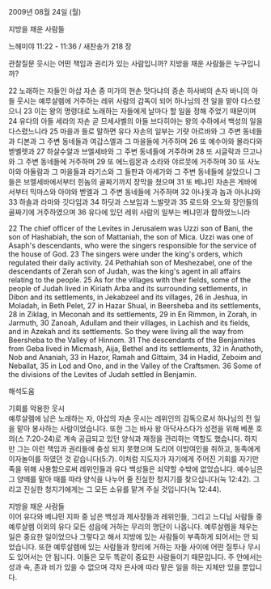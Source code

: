 2009년 08월 24일 (월)

지방을 채운 사람들



느헤미야 11:22 - 11:36 / 새찬송가 218 장


관찰질문
웃시는 어떤 책임과 권리가 있는 사람입니까?
지방을 채운 사람들은 누구입니까?

22 노래하는 자들인 아삽 자손 중 미가의 현손 맛다냐의 증손 하사뱌의 손자 바니의 아들 웃시는 예루살렘에 거주하는 레위 사람의 감독이 되어 하나님의 전 일을 맡아 다스렸으니 23 이는 왕의 명령대로 노래하는 자들에게 날마다 할 일을 정해 주었기 때문이며 24 유다의 아들 세라의 자손 곧 므세사벨의 아들 브다히야는 왕의 수하에서 백성의 일을 다스렸느니라 25 마을과 들로 말하면 유다 자손의 일부는 기럇 아르바와 그 주변 동네들과 디본과 그 주변 동네들과 여갑스엘과 그 마을들에 거주하며 26 또 예수아와 몰라다와 벧벨렛과 27 하살수알과 브엘세바와 그 주변 동네들에 거주하며 28 또 시글락과 므고나와 그 주변 동네들에 거주하며 29 또 에느림몬과 소라와 야르뭇에 거주하며 30 또 사노아와 아둘람과 그 마을들과 라기스와 그 들판과 아세가와 그 주변 동네들에 살았으니 그들은 브엘세바에서부터 힌놈의 골짜기까지 장막을 쳤으며 31 또 베냐민 자손은 게바에서부터 믹마스와 아야와 벧엘과 그 주변 동네들에 거주하며 32 아나돗과 놉과 아나냐와 33 하솔과 라마와 깃다임과 34 하딧과 스보임과 느발랏과 35 로드와 오노와 장인들의 골짜기에 거주하였으며 36 유다에 있던 레위 사람의 일부는 베냐민과 합하였느니라 

22 The chief officer of the Levites in Jerusalem was Uzzi son of Bani, the son of Hashabiah, the son of Mattaniah, the son of Mica. Uzzi was one of Asaph's descendants, who were the singers responsible for the service of the house of God. 
23 The singers were under the king's orders, which regulated their daily activity. 
24 Pethahiah son of Meshezabel, one of the descendants of Zerah son of Judah, was the king's agent in all affairs relating to the people. 25 As for the villages with their fields, some of the people of Judah lived in Kiriath Arba and its surrounding settlements, in Dibon and its settlements, in Jekabzeel and its villages, 26 in Jeshua, in Moladah, in Beth Pelet, 27 in Hazar Shual, in Beersheba and its settlements, 28 in Ziklag, in Meconah and its settlements, 29 in En Rimmon, in Zorah, in Jarmuth, 
30 Zanoah, Adullam and their villages, in Lachish and its fields, and in Azekah and its settlements. So they were living all the way from Beersheba to the Valley of Hinnom. 31 The descendants of the Benjamites from Geba lived in Micmash, Aija, Bethel and its settlements, 32 in Anathoth, Nob and Ananiah, 33 in Hazor, Ramah and Gittaim, 34 in Hadid, Zeboim and Neballat, 35 in Lod and Ono, and in the Valley of the Craftsmen. 36 Some of the divisions of the Levites of Judah settled in Benjamin.

해석도움





기회를 악용한 웃시  
예루살렘에 남은 노래하는 자, 아삽의 자손 웃시는 레위인의 감독으로서 하나님의 전 일을 맡아 봉사하는 사람이었습니다. 또한 그는 바사 왕 아닥사스다가 성전을 위해 베푼 호의(스 7:20-24)로 계속 공급되고 있던 양식과 재정을 관리하는 역할도 했습니다. 하지만 그는 이런 책임과 권리들에 충성 되지 못했으며 도리어 이방여인을 취하고, 동족에게 이자놀이를 하였던 것 같습니다(5:7). 이처럼 지도자가 자기에게 주어진 기회를 자기만족을 위해 사용함으로써 레위인들과 유다 백성들은 쇠약할 수밖에 없었습니다. 예수님은 그 양떼를 맡아 때를 따라 양식을 나누어 줄 진실한 청지기를 찾으십니다(눅 12:42). 그리고 진실한 청지기에게는 그 모든 소유를 맡겨 주실 것입니다(눅 12:44).          

지방을 채운 사람들  
이어 유다와 베냐민 지파 중 남은 백성과 제사장들과 레위인들, 그리고 느디님 사람들 중 예루살렘 이외의 유다 모든 성읍에 거하는 무리의 명단이 나옵니다. 예루살렘을 채우는 일은 중요한 일이었으나 그렇다고 해서 지방에 있는 사람들이 부족하게 되어서는 안 되었습니다. 또한 예루살렘에 있는 사람들과 향리에 거하는 자들 사이에 어떤 질투나 무시도 있어서는 안 됩니다. 이들은 모두 똑같이 중요한 사람들이기 때문입니다. 주 안에서는 성과 속, 존과 비가 있을 수 없으며 각자 은사에 따라 맡은 일을 하는 지체만 있을 뿐입니다.